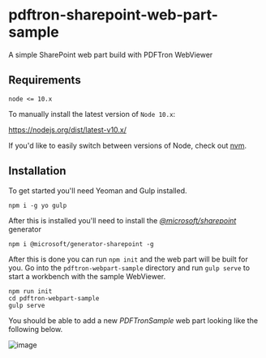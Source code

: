 # pdftron-sharepoint-web-part-sample
A simple SharePoint web part build with PDFTron WebViewer 

## Requirements

```
node <= 10.x
```

To manually install the latest version of `Node 10.x`:

https://nodejs.org/dist/latest-v10.x/

If you'd like to easily switch between versions of Node, check out [nvm](https://github.com/nvm-sh/nvm).

## Installation

To get started you'll need Yeoman and Gulp installed.

```
npm i -g yo gulp
```

After this is installed you'll need to install the [*@microsoft/sharepoint*](https://www.npmjs.com/package/@microsoft/generator-sharepoint) generator

```
npm i @microsoft/generator-sharepoint -g
```

After this is done you can run `npm init` and the web part will be built for you. Go into the `pdftron-webpart-sample` directory and run `gulp serve` to start a workbench with the sample WebViewer.

```
npm run init
cd pdftron-webpart-sample
gulp serve
```
You should be able to add a new *PDFTronSample* web part looking like the following below.

![image](https://raw.githubusercontent.com/mike-mh/pdftron-sharepoint-web-part-sample/main/.github/images/localhost-image.png)
